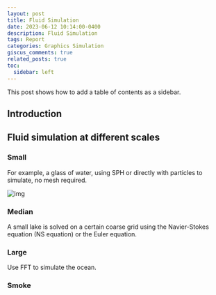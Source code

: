 ```yaml
---
layout: post
title: Fluid Simulation
date: 2023-06-12 10:14:00-0400
description: Fluid Simulation
tags: Report
categories: Graphics Simulation
giscus_comments: true
related_posts: true
toc:
  sidebar: left
---
```

This post shows how to add a table of contents as a sidebar.

## Introduction

### 



## Fluid simulation at different scales
### Small

For example, a glass of water, using SPH or directly with particles to simulate, no mesh required.

![img](https://picx.zhimg.com/v2-182256cfd17c43be2cc803fc73392b03_r.jpg?source=1940ef5c)

### Median

A small lake is solved on a certain coarse grid using the Navier-Stokes equation (NS equation) or the Euler equation.

### Large

Use FFT to simulate the ocean.

### Smoke
